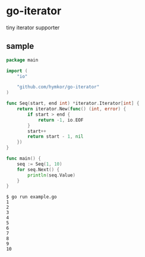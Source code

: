 go-iterator
============

tiny iterator supporter

sample
------

```go
package main

import (
	"io"

	"github.com/hymkor/go-iterator"
)

func Seq(start, end int) *iterator.Iterator[int] {
	return iterator.New(func() (int, error) {
		if start > end {
			return -1, io.EOF
		}
		start++
		return start - 1, nil
	})
}

func main() {
	seq := Seq(1, 10)
	for seq.Next() {
		println(seq.Value)
	}
}
```

```
$ go run example.go
1
2
3
4
5
6
7
8
9
10
```
